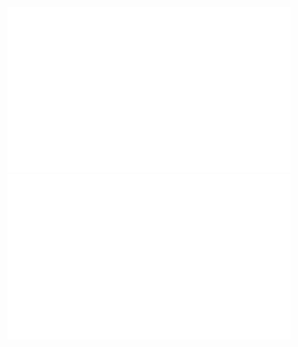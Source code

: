 ![Overview](https://github.com/zozobalogh0817/github-stats/blob/master/generated/overview.svg)
![Languages](https://github.com/zozobalogh0817/github-stats/blob/master/generated/languages.svg)
